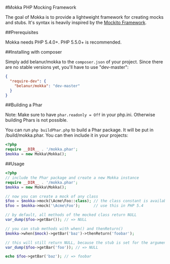 #Mokka PHP Mocking Framework

The goal of Mokka is to provide a lightweight framework for creating mocks and stubs. It's syntax is heavily inspired by the [Mockito Framework](https://code.google.com/p/mockito/).

##Prerequisites

Mokka needs PHP 5.4.0+. PHP 5.5.0+ is recommended.

##Installing with composer

Simply add belanur/mokka to the ```composer.json``` of your project. Since there are no stable versions yet, you'll have to use "dev-master":

```json
{
  "require-dev": {
    "belanur/mokka": "dev-master"
  }
}
```

##Building a Phar

Note: Make sure to have ```phar.readonly = Off``` in your php.ini. Otherwise building Phars is not possible. 

You can run ```php buildPhar.php``` to build a Phar package. It will be put in /build/mokka.phar. You can then include it in your projects:

```php
<?php
require __DIR__ . '/mokka.phar';
$mokka = new Mokka\Mokka();
```

##Usage

```php
<?php 
// include the Phar package and create a new Mokka instance
require __DIR__ . '/mokka.phar';
$mokka = new Mokka\Mokka();

// now you can create a mock of any class
$foo = $mokka->mock(\Acme\Foo::class); // the class constant is available since PHP 5.5
$foo = $mokka->mock('\Acme\Foo');      // use this in PHP 5.4

// by default, all methods of the mocked class return NULL
var_dump($foo->getBar()); // => NULL

// you can stub methods with when() and thenReturn()
$mokka->when($mock)->getBar('baz')->thenReturn('foobar');

// this will still return NULL, because the stub is set for the argument 'baz' only
var_dump($foo->getBar('foo')); // => NULL

echo $foo->getBar('baz'); // => foobar
```
